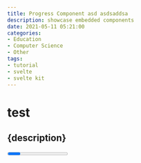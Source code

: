 ```yaml
---
title: Progress Component asd asdsaddsa
description: showcase embedded components
date: 2021-05-11 05:21:00
categories:
- Education
- Computer Science
- Other
tags:
- tutorial
- svelte
- svelte kit
---
```


# test

## {description}

<Progress />

<h1 class="bg-red-200">test</h1>

<script>
    import Progress from '$lib/Components/Progress.svelte';
</script>